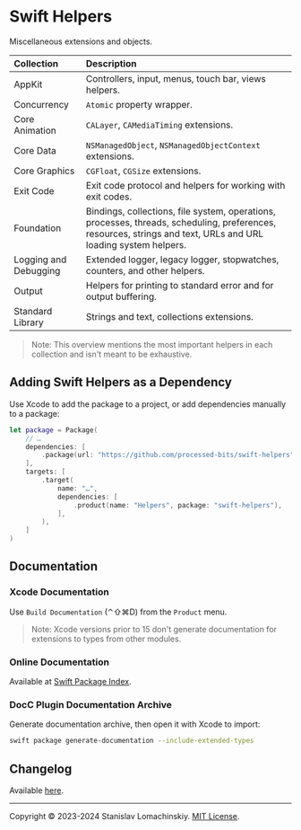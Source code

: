 # Swift Helpers

Miscellaneous extensions and objects.

Collection | Description
:--- | :---
AppKit | Controllers, input, menus, touch bar, views helpers.
Concurrency | `Atomic` property wrapper.
Core Animation | `CALayer`, `CAMediaTiming` extensions.
Core Data | `NSManagedObject`, `NSManagedObjectContext` extensions.
Core Graphics | `CGFloat`, `CGSize` extensions.
Exit Code | Exit code protocol and helpers for working with exit codes.
Foundation | Bindings, collections, file system, operations, processes, threads, scheduling, preferences, resources, strings and text, URLs and URL loading system helpers.
Logging and Debugging | Extended logger, legacy logger, stopwatches, counters, and other helpers.
Output | Helpers for printing to standard error and for output buffering.
Standard Library | Strings and text, collections extensions.

> Note: This overview mentions the most important helpers in each collection and isn't meant to be exhaustive.

## Adding Swift Helpers as a Dependency

Use Xcode to add the package to a project, or add dependencies manually to a package:

```swift
let package = Package(
    // …
    dependencies: [
        .package(url: "https://github.com/processed-bits/swift-helpers", upToNextMajor(from: "2.2.0"),
    ],
	targets: [
		.target(
			name: "…",
			dependencies: [
				.product(name: "Helpers", package: "swift-helpers"),
			],
		),
	]
)
```
 
## Documentation

### Xcode Documentation

Use `Build Documentation` (⌃⇧⌘D) from the `Product` menu.

> Note: Xcode versions prior to 15 don't generate documentation for extensions to types from other modules.

### Online Documentation

Available at [Swift Package Index](https://swiftpackageindex.com/processed-bits/swift-helpers/documentation/).

### DocC Plugin Documentation Archive

Generate documentation archive, then open it with Xcode to import:

```sh
swift package generate-documentation --include-extended-types
```

## Changelog

Available [here](CHANGELOG.md).

---

Copyright © 2023-2024 Stanislav Lomachinskiy. [MIT License](LICENSE.txt).
